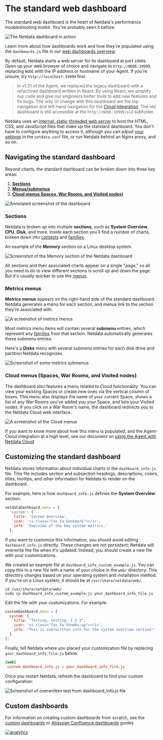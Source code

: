 <!--
---
title: "The standard web dashboard"
date: 2020-05-01
custom_edit_url: https://github.com/netdata/netdata/edit/master/web/gui/README.md
---
-->

# The standard web dashboard

The standard web dashboard is the heart of Netdata's performance troubleshooting toolkit. You've probably seen it
before:

![The Netdata dashboard in
action](https://user-images.githubusercontent.com/1153921/80827388-b9fee100-8b98-11ea-8f60-0d7824667cd3.gif)

Learn more about how dashboards work and how they're populated using the
`dashboards.js` file in our [web dashboards overview](/web/README.md).

By default, Netdata starts a web server for its dashboard at port `19999`. Open up your web browser of choice and
navigate to `http://NODE:19999`, replacing `NODE` with the IP address or hostname of your Agent. If you're unsure, try
`http://localhost:19999` first.

> In v1.21 of the Agent, we replaced the legacy dashboard with a refactored dashboard written in React. By using React,
> we simplify our code and give our engineers better tools to add new features and fix bugs. The only UI change with
> this dashboard are the top navigation and left-hand navigation for the [Cloud integration](/docs/agent-cloud.md). The
> old dashboard is still accessible at the `http://NODE:19999/old` subfolder.

Netdata uses an [internal, static-threaded web server](/web/server/README.md) to host the
HTML, CSS, and JavaScript files that make up the standard dashboard. You don't
have to configure anything to access it, although you can adjust [your
settings](/web/server/README.md#other-netdataconf-web-section-options) in the
`netdata.conf` file, or run Netdata behind an Nginx proxy, and so on.

## Navigating the standard dashboard

Beyond charts, the standard dashboard can be broken down into three key areas:

1.  [**Sections**](#sections)
2.  [**Menus/submenus**](#metrics-menus)
3.  [**Cloud menus Spaces, War Rooms, and Visited nodes)**](#cloud-menus-spaces-war-rooms-and-visited-nodes)

![Annotated screenshot of the
dashboard](https://user-images.githubusercontent.com/1153921/80834497-ac9c2380-8ba5-11ea-83c4-b323dd89557f.png)

### Sections

Netdata is broken up into multiple **sections**, such as **System Overview**,
**CPU**, **Disk**, and more. Inside each section you'll find a number of charts,
broken down into [contexts](/web/README.md#contexts) and
[families](/web/README.md#families).

An example of the **Memory** section on a Linux desktop system.

![Screenshot of the Memory section of the Netdata
dashboard](https://user-images.githubusercontent.com/1153921/80834530-bcb40300-8ba5-11ea-9219-cd554577844e.png)

All sections and their associated charts appear on a single "page," so all you
need to do to view different sections is scroll up and down the page. But it's
usually quicker to use the [menus](#metrics-menus).

### Metrics menus

**Metrics menus** appears on the right-hand side of the standard dashboard. Netdata generates a menu for each section,
and menus link to the section they're associated with.

![A screenshot of metrics menus](https://user-images.githubusercontent.com/1153921/80834638-f08f2880-8ba5-11ea-99ae-f610b2885fd6.png)

Most metrics menu items will contain several **submenu** entries, which represent any
[families](/web/README.md#families) from that section. Netdata automatically
generates these submenu entries.

Here's a **Disks** menu with several submenu entries for each disk drive and
partition Netdata recognizes.

![Screenshot of some metrics
submenus](https://user-images.githubusercontent.com/1153921/80834697-11577e00-8ba6-11ea-979c-92fd19cdb480.png)

### Cloud menus (Spaces, War Rooms, and Visited nodes)

The dashboard also features a menu related to Cloud functionality. You can view your existing Spaces or create new ones
via the vertical column of boxes. This menu also displays the name of your current Space, shows a list of any War Rooms
you've added you your Space, and lists your Visited nodes. If you click on a War Room's name, the dashboard redirects
you to the Netdata Cloud web interface.

![A screenshot of the Cloud
menus](https://user-images.githubusercontent.com/1153921/80837210-3f8b8c80-8bab-11ea-9c75-128c2d823ef8.png)

If you want to know more about how this menu is populated, and the Agent-Cloud integration at a high level, see our
document on [using the Agent with Netdata Cloud](/docs/agent-cloud.md)

## Customizing the standard dashboard

Netdata stores information about individual charts in the `dashboard_info.js`
file. This file includes section and subsection headings, descriptions, colors,
titles, tooltips, and other information for Netdata to render on the dashboard.

For example, here is how `dashboard_info.js` defines the **System Overview**
section.

```javascript
netdataDashboard.menu = {
  'system': {
    title: 'System Overview',
    icon: '<i class="fas fa-bookmark"></i>',
    info: 'Overview of the key system metrics.'
  },
```

If you want to customize this information, you should avoid editing
`dashboard_info.js` directly. These changes are not persistent; Netdata will
overwrite the file when it's updated. Instead, you should create a new file with
your customizations.

We created an example file at `dashboard_info_custom_example.js`. You can
copy this to a new file with a name of your choice in the `web/` directory. This
directory changes based on your operating system and installation method. If
you're on a Linux system, it should be at `/usr/share/netdata/web/`.

```shell
cd /usr/share/netdata/web/
sudo cp dashboard_info_custom_example.js your_dashboard_info_file.js
```

Edit the file with your customizations. For example:

```javascript
customDashboard.menu = {
  system: {
    title: "Testing, testing, 1 2 3",
    icon: '<i class="fas fa-thumbs-up"></i>',
    info: "This is overwritten info for the system overview section!"
  }
};
```

Finally, tell Netdata where you placed your customization file by replacing
`your_dashboard_info_file.js` below.

```conf
[web]
 custom dashboard_info.js = your_dashboard_info_file.js
```

Once you restart Netdata, refresh the dashboard to find your custom
configuration:

![Screenshot of overwritten text from dashboard_info.js
file](https://user-images.githubusercontent.com/1153921/62798924-570e6c80-ba94-11e9-9578-869753bec39c.png)

## Custom dashboards

For information on creating custom dashboards from scratch, see the [custom dashboards](/web/gui/custom/README.md) or
[Atlassian Confluence dashboards](/web/gui/confluence/README.md) guides.

[![analytics](https://www.google-analytics.com/collect?v=1&aip=1&t=pageview&_s=1&ds=github&dr=https%3A%2F%2Fgithub.com%2Fnetdata%2Fnetdata&dl=https%3A%2F%2Fmy-netdata.io%2Fgithub%2Fweb%2Fgui%2FREADME&_u=MAC~&cid=5792dfd7-8dc4-476b-af31-da2fdb9f93d2&tid=UA-64295674-3)]()

